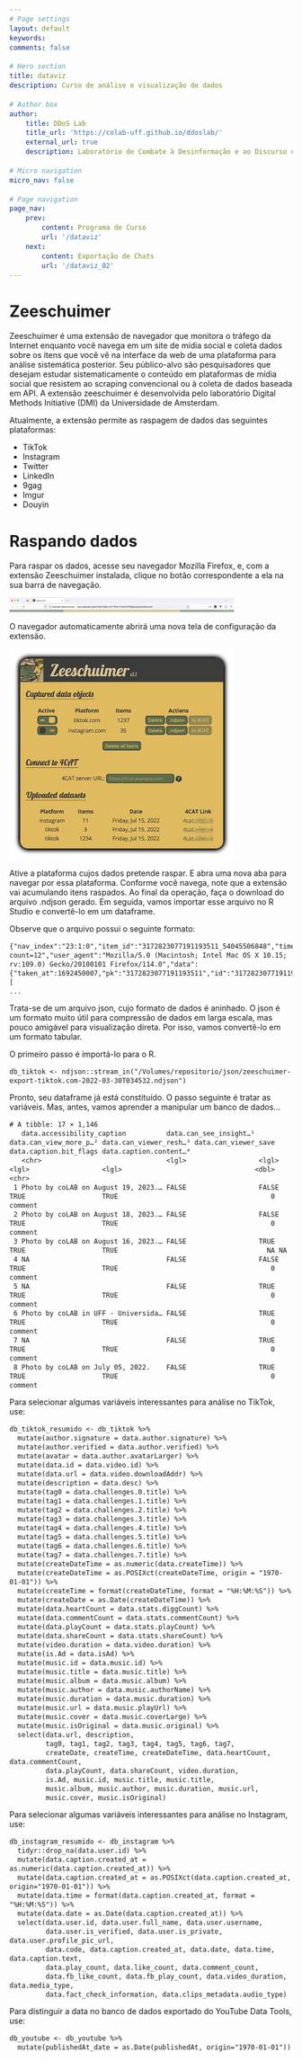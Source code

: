 ```yaml
---
# Page settings
layout: default
keywords:
comments: false

# Hero section
title: dataviz
description: Curso de análise e visualização de dados

# Author box
author:
    title: DDoS Lab
    title_url: 'https://colab-uff.github.io/ddoslab/'
    external_url: true
    description: Laboratório de Combate à Desinformação e ao Discurso de Ódio em Sistemas de Comunicação em Rede

# Micro navigation
micro_nav: false

# Page navigation
page_nav:
    prev:
        content: Programa de Curso
        url: '/dataviz'
    next:
        content: Exportação de Chats
        url: '/dataviz_02'
---
```


# Zeeschuimer

Zeeschuimer é uma extensão de navegador que monitora o tráfego da Internet enquanto você navega em um site de mídia social e coleta dados sobre os itens que você vê na interface da web de uma plataforma para análise sistemática posterior. Seu público-alvo são pesquisadores que desejam estudar sistematicamente o conteúdo em plataformas de mídia social que resistem ao scraping convencional ou à coleta de dados baseada em API. A extensão zeeschuimer é desenvolvida pelo laboratório Digital Methods Initiative (DMI) da Universidade de Amsterdam.

Atualmente, a extensão permite as raspagem de dados das seguintes plataformas:

* TikTok
* Instagram
* Twitter
* LinkedIn
* 9gag
* Imgur
* Douyin

# Raspando dados

Para raspar os dados, acesse seu navegador Mozilla Firefox, e, com a extensão Zeeschuimer instalada, clique no botão correspondente a ela na sua barra de navegação.

<img src="https://raw.githubusercontent.com/coLAB-UFF/docs/main/images/zeeschuimer.png" width="400">

O navegador automaticamente abrirá uma nova tela de configuração da extensão.

<img src="https://raw.githubusercontent.com/coLAB-UFF/docs/main/images/zeeschuimer01.png" width="400">

Ative a plataforma cujos dados pretende raspar. E abra uma nova aba para navegar por essa plataforma. Conforme você navega, note que a extensão vai acumulando itens raspados. Ao final da operação, faça o download do arquivo .ndjson gerado. Em seguida, vamos importar esse arquivo no R Studio e convertê-lo em um dataframe.

Observe que o arquivo possui o seguinte formato:

```
{"nav_index":"23:1:0","item_id":"3172823077191193511_54045506848","timestamp_collected":1692473383763,"source_platform":"instagram.com","source_platform_url":"https://www.instagram.com/colab.uff/","source_url":"https://www.instagram.com/api/v1/feed/user/colab.uff/username/?count=12","user_agent":"Mozilla/5.0 (Macintosh; Intel Mac OS X 10.15; rv:109.0) Gecko/20100101 Firefox/114.0","data":{"taken_at":1692450007,"pk":"3172823077191193511","id":"3172823077191193511_54045506848","device_timestamp":1692450004,"client_cache_key":"MzE3MjgyMzA3NzE5MTE5MzUxMQ==.2","filter_type":0,"caption_is_edited":true,"like_and_view_counts_disabled":false,"is_reshare_of_text_post_app_media_in_ig":false,"is_post_live_clips_media":false,"shop_routing_user_id":null,"can_see_insights_as_brand":false,"is_organic_product_tagging_eligible":false,"has_liked":false,"like_count":19,"facepile_top_likers":[
...
```

Trata-se de um arquivo json, cujo formato de dados é aninhado. O json é um formato muito útil para compressão de dados em larga escala, mas pouco amigável para visualização direta. Por isso, vamos convertê-lo em um formato tabular.

O primeiro passo é importá-lo para o R.

```
db_tiktok <- ndjson::stream_in("/Volumes/repositorio/json/zeeschuimer-export-tiktok.com-2022-03-30T034532.ndjson")
```

Pronto, seu dataframe já está constituído. O passo seguinte é tratar as variáveis. Mas, antes, vamos aprender a manipular um banco de dados...


```
# A tibble: 17 × 1,146
   data.accessibility_caption          data.can_see_insight…¹ data.can_view_more_p…² data.can_viewer_resh…³ data.can_viewer_save data.caption.bit_flags data.caption.content…⁴
   <chr>                               <lgl>                  <lgl>                  <lgl>                  <lgl>                                 <dbl> <chr>                 
 1 Photo by coLAB on August 19, 2023.… FALSE                  FALSE                  TRUE                   TRUE                                      0 comment               
 2 Photo by coLAB on August 18, 2023.… FALSE                  FALSE                  TRUE                   TRUE                                      0 comment               
 3 Photo by coLAB on August 16, 2023.… FALSE                  TRUE                   TRUE                   TRUE                                     NA NA                    
 4 NA                                  FALSE                  FALSE                  TRUE                   TRUE                                      0 comment               
 5 NA                                  FALSE                  TRUE                   TRUE                   TRUE                                      0 comment               
 6 Photo by coLAB in UFF - Universida… FALSE                  TRUE                   TRUE                   TRUE                                      0 comment               
 7 NA                                  FALSE                  TRUE                   TRUE                   TRUE                                      0 comment               
 8 Photo by coLAB on July 05, 2022.    FALSE                  TRUE                   TRUE                   TRUE                                      0 comment               
```

Para selecionar algumas variáveis interessantes para análise no TikTok, use:

```
db_tiktok_resumido <- db_tiktok %>% 
  mutate(author.signature = data.author.signature) %>% 
  mutate(author.verified = data.author.verified) %>% 
  mutate(avatar = data.author.avatarLarger) %>%
  mutate(data.id = data.video.id) %>% 
  mutate(data.url = data.video.downloadAddr) %>% 
  mutate(description = data.desc) %>% 
  mutate(tag0 = data.challenges.0.title) %>% 
  mutate(tag1 = data.challenges.1.title) %>% 
  mutate(tag2 = data.challenges.2.title) %>% 
  mutate(tag3 = data.challenges.3.title) %>% 
  mutate(tag4 = data.challenges.4.title) %>% 
  mutate(tag5 = data.challenges.5.title) %>% 
  mutate(tag6 = data.challenges.6.title) %>% 
  mutate(tag7 = data.challenges.7.title) %>% 
  mutate(createDateTime = as.numeric(data.createTime)) %>% 
  mutate(createDateTime = as.POSIXct(createDateTime, origin = "1970-01-01")) %>% 
  mutate(createTime = format(createDateTime, format = "%H:%M:%S")) %>% 
  mutate(createDate = as.Date(createDateTime)) %>% 
  mutate(data.heartCount = data.stats.diggCount) %>%
  mutate(data.commentCount = data.stats.commentCount) %>% 
  mutate(data.playCount = data.stats.playCount) %>% 
  mutate(data.shareCount = data.stats.shareCount) %>% 
  mutate(video.duration = data.video.duration) %>% 
  mutate(is.Ad = data.isAd) %>% 
  mutate(music.id = data.music.id) %>% 
  mutate(music.title = data.music.title) %>% 
  mutate(music.album = data.music.album) %>% 
  mutate(music.author = data.music.authorName) %>% 
  mutate(music.duration = data.music.duration) %>% 
  mutate(music.url = data.music.playUrl) %>% 
  mutate(music.cover = data.music.coverLarge) %>% 
  mutate(music.isOriginal = data.music.original) %>% 
  select(data.url, description,
         tag0, tag1, tag2, tag3, tag4, tag5, tag6, tag7,
         createDate, createTime, createDateTime, data.heartCount, data.commentCount, 
         data.playCount, data.shareCount, video.duration,
         is.Ad, music.id, music.title, music.title,
         music.album, music.author, music.duration, music.url,
         music.cover, music.isOriginal)
```

Para selecionar algumas variáveis interessantes para análise no Instagram, use:

```
db_instagram_resumido <- db_instagram %>%
  tidyr::drop_na(data.user.id) %>% 
  mutate(data.caption.created_at = as.numeric(data.caption.created_at)) %>% 
  mutate(data.caption.created_at = as.POSIXct(data.caption.created_at, origin="1970-01-01")) %>% 
  mutate(data.time = format(data.caption.created_at, format = "%H:%M:%S")) %>% 
  mutate(data.date = as.Date(data.caption.created_at)) %>% 
  select(data.user.id, data.user.full_name, data.user.username,
         data.user.is_verified, data.user.is_private, data.user.profile_pic_url,
         data.code, data.caption.created_at, data.date, data.time, data.caption.text,
         data.play_count, data.like_count, data.comment_count, 
         data.fb_like_count, data.fb_play_count, data.video_duration, data.media_type,
         data.fact_check_information, data.clips_metadata.audio_type)
```

Para distinguir a data no banco de dados exportado do YouTube Data Tools, use:

```
db_youtube <- db_youtube %>% 
  mutate(publishedAt_date = as.Date(publishedAt, origin="1970-01-01"))
```

